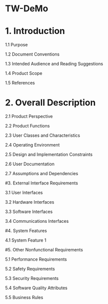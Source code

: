 # TW-DeMo

# 1. Introduction

1.1 Purpose

1.2 Document Conventions

1.3 Intended Audience and Reading Suggestions

1.4 Product Scope

1.5 References

# 2. Overall Description

2.1 Product Perspective

2.2 Product Functions

2.3 User Classes and Characteristics

2.4 Operating Environment

2.5 Design and Implementation Constraints

2.6 User Documentation

2.7 Assumptions and Dependencies

#3. External Interface Requirements

3.1 User Interfaces

3.2 Hardware Interfaces

3.3 Software Interfaces

3.4 Communications Interfaces

#4. System Features

4.1 System Feature 1

#5. Other Nonfunctional Requirements

5.1 Performance Requirements

5.2 Safety Requirements

5.3 Security Requirements

5.4 Software Quality Attributes

5.5 Business Rules

